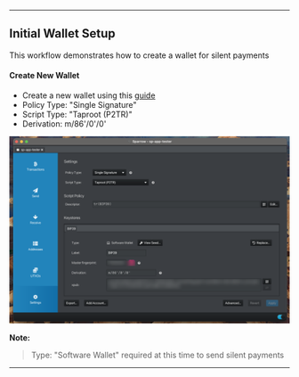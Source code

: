  ***
## Initial Wallet Setup

This workflow demonstrates how to create a wallet for silent payments

#### Create New Wallet

- Create a new wallet using this [guide](https://www.sparrowwallet.com/docs/quick-start.html#creating-your-first-wallet)
- Policy Type: "Single Signature"
- Script Type: "Taproot (P2TR)"
- Derivation: m/86'/0'/0'

<img src="../screenshots/setup_create_new_wallet_annotated.png" alt="Create New Wallet" style="max-height: 500px;">


**Note:**
> Type: "Software Wallet" required at this time to send silent payments

---

